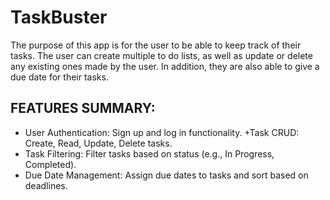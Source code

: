 # TaskBuster
The purpose of this app is for the user to be able to keep track of their tasks. The user can
create multiple to do lists, as well as update or delete any existing ones made by the user.
In addition, they are also able to give a due date for their tasks. 

## FEATURES SUMMARY:
+ User Authentication: Sign up and log in functionality.
+Task CRUD: Create, Read, Update, Delete tasks.
+ Task Filtering: Filter tasks based on status (e.g., In Progress, Completed).
+ Due Date Management: Assign due dates to tasks and sort based on deadlines.
